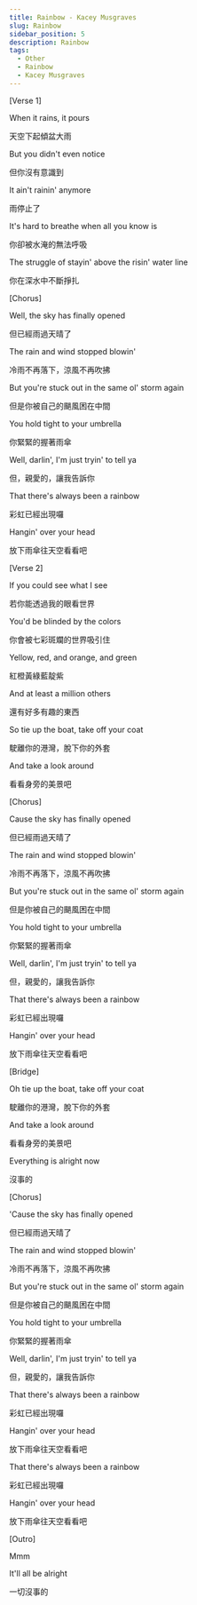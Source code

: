 ```yaml
---
title: Rainbow - Kacey Musgraves
slug: Rainbow
sidebar_position: 5
description: Rainbow
tags:
  - Other
  - Rainbow
  - Kacey Musgraves
---
```


[Verse 1]

When it rains, it pours

天空下起傾盆大雨

But you didn't even notice

但你沒有意識到

It ain't rainin' anymore

雨停止了

It's hard to breathe when all you know is

你卻被水淹的無法呼吸

The struggle of stayin' above the risin' water line

你在深水中不斷掙扎

[Chorus]

Well, the sky has finally opened

但已經雨過天晴了

The rain and wind stopped blowin'

冷雨不再落下，涼風不再吹拂

But you're stuck out in the same ol' storm again

但是你被自己的颶風困在中間

You hold tight to your umbrella

你緊緊的握著雨傘

Well, darlin', I'm just tryin' to tell ya

但，親愛的，讓我告訴你

That there's always been a rainbow

彩虹已經出現囉

Hangin' over your head

放下雨傘往天空看看吧

[Verse 2]

If you could see what I see

若你能透過我的眼看世界

You'd be blinded by the colors

你會被七彩斑斕的世界吸引住

Yellow, red, and orange, and green

紅橙黃綠藍靛紫

And at least a million others

還有好多有趣的東西

So tie up the boat, take off your coat

駛離你的港灣，脫下你的外套

And take a look around

看看身旁的美景吧

[Chorus]

Cause the sky has finally opened

但已經雨過天晴了

The rain and wind stopped blowin'

冷雨不再落下，涼風不再吹拂

But you're stuck out in the same ol' storm again

但是你被自己的颶風困在中間

You hold tight to your umbrella

你緊緊的握著雨傘

Well, darlin', I'm just tryin' to tell ya

但，親愛的，讓我告訴你

That there's always been a rainbow

彩虹已經出現囉

Hangin' over your head

放下雨傘往天空看看吧

[Bridge]

Oh tie up the boat, take off your coat

駛離你的港灣，脫下你的外套

And take a look around

看看身旁的美景吧

Everything is alright now

沒事的

[Chorus]

'Cause the sky has finally opened

但已經雨過天晴了

The rain and wind stopped blowin'

冷雨不再落下，涼風不再吹拂

But you're stuck out in the same ol' storm again

但是你被自己的颶風困在中間

You hold tight to your umbrella

你緊緊的握著雨傘

Well, darlin', I'm just tryin' to tell ya

但，親愛的，讓我告訴你

That there's always been a rainbow

彩虹已經出現囉

Hangin' over your head

放下雨傘往天空看看吧

That there's always been a rainbow

彩虹已經出現囉

Hangin' over your head

放下雨傘往天空看看吧

[Outro]

Mmm

It'll all be alright

一切沒事的